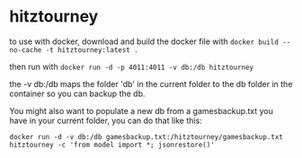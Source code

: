 hitztourney
===========

to use with docker, download and build the docker file with 
`docker build --no-cache -t hitztourney:latest .`

then run with 
`docker run -d -p 4011:4011 -v db:/db hitztourney`

the -v db:/db maps the folder 'db' in the current folder to the db folder in the container so you can backup the db.

You might also want to populate a new db from a gamesbackup.txt you have in your current folder, you can do that like this:

`docker run -d -v db:/db gamesbackup.txt:/hitztourney/gamesbackup.txt hitztourney -c 'from model import *; jsonrestore()'`
